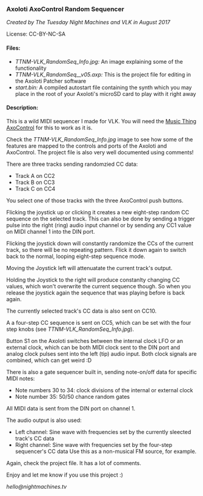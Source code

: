 ### Axoloti AxoControl Random Sequencer
_Created by The Tuesday Night Machines and VLK in August 2017_

License: CC-BY-NC-SA

#### Files:
- _TTNM-VLK_RandomSeq_Info.jpg:_ An image explaining some of the functionality
- _TTNM-VLK_RandomSeq__v05.axp:_ This is the project file for editing in the Axoloti Patcher software
- _start.bin:_ A compiled autostart file containing the synth which you may place in the root of your Axoloti's microSD card to play with it right away

#### Description:
This is a wild MIDI sequencer I made for VLK. You will need the [Music Thing AxoControl](https://www.thonk.co.uk/shop/axoc/) for this to work as it is.

Check the _TTNM-VLK_RandomSeq_Info.jpg_ image to see how some of the features are mapped to the controls and ports of the Axoloti and AxoControl. The project file is also very well documented using comments!

There are three tracks sending randomzied CC data:
- Track A on CC2
- Track B on CC3
- Track C on CC4

You select one of those tracks with the three AxoControl push buttons.

Flicking the joystick up or clicking it creates a new eight-step random CC sequence on the selected track. This can also be done by sending a trigger pulse into the right (ring) audio input channel or by sending any CC1 value on MIDI channel 1 into the DIN port.

Flicking the joystick down will constantly randomize the CCs of the current track, so there will be no repeating pattern. Flick it down again to switch back to the normal, looping eight-step sequence mode.

Moving the Joystick left will attenuatate the current track's output.

Holding the Joystick to the right will produce constanlty changing CC values, which won't overwrite the current sequence though. So when you release the joystick again the sequence that was playing before is back again.

The currently selected track's CC data is also sent on CC10.

A a four-step CC sequence is sent on CC5, which can be set with the four step knobs (see _TTNM-VLK_RandomSeq_Info.jpg_).

Button S1 on the Axoloti switches between the internal clock LFO or an external clock, which can be both MIDI clock sent to the DIN port and analog clock pulses sent into the left (tip) audio input. Both clock signals are combined, which can get weird :D

There is also a gate sequencer built in, sending note-on/off data for specific MIDI notes:
- Note numbers 30 to 34: clock divisions of the internal or external clock
- Note number 35: 50/50 chance random gates

All MIDI data is sent from the DIN port on channel 1.

The audio output is also used:
- Left channel: Sine wave with frequencies set by the currently sleected track's CC data
- Right channel: Sine wave with frequencies set by the four-step sequencer's CC data
Use this as a non-musical FM source, for example.

Again, check the project file. It has a lot of comments.

Enjoy and let me know if you use this project :)

_hello@nightmachines.tv_
